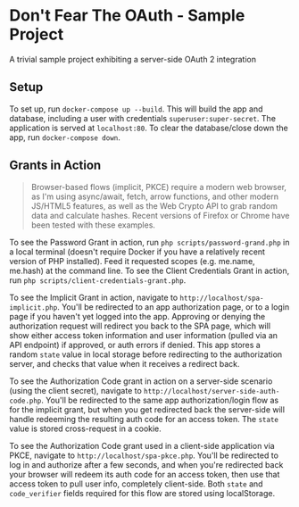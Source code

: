 # Don't Fear The OAuth - Sample Project

A trivial sample project exhibiting a server-side OAuth 2 integration

## Setup

To set up, run `docker-compose up --build`. This will build the app and database, including a user
with credentials `superuser:super-secret`. The application is served at `localhost:80`. To clear the
database/close down the app, run `docker-compose down`.

## Grants in Action

> Browser-based flows (implicit, PKCE) require a modern web browser, as I'm using async/await, fetch,
> arrow functions, and other modern JS/HTML5 features, as well as the Web Crypto API to grab random
> data and calculate hashes. Recent versions of Firefox or Chrome have been tested with these examples.

To see the Password Grant in action, run `php scripts/password-grand.php` in a local terminal (doesn't
require Docker if you have a relatively recent version of PHP installed). Feed it requested scopes
(e.g. me.name, me.hash) at the command line. To see the Client Credentials Grant in action, run
`php scripts/client-credentials-grant.php`.

To see the Implicit Grant in action, navigate to `http://localhost/spa-implicit.php`. You'll be
redirected to an app authorization page, or to a login page if you haven't yet logged into the app.
Approving or denying the authorization request will redirect you back to the SPA page, which will
show either access token information and user information (pulled via an API endpoint) if approved,
or auth errors if denied. This app stores a random `state` value in local storage before redirecting
to the authorization server, and checks that value when it receives a redirect back.

To see the Authorization Code grant in action on a server-side scenario (using the client secret),
navigate to `http://localhost/server-side-auth-code.php`. You'll be redirected to the same app
authorization/login flow as for the implicit grant, but when you get redirected back the server-side
will handle redeeming the resulting auth code for an access token. The `state` value is stored
cross-request in a cookie.

To see the Authorization Code grant used in a client-side application via PKCE, navigate to
`http://localhost/spa-pkce.php`. You'll be redirected to log in and authorize after a few seconds,
and when you're redirected back your browser will redeem its auth code for an access token, then
use that access token to pull user info, completely client-side. Both `state` and `code_verifier`
fields required for this flow are stored using localStorage.
